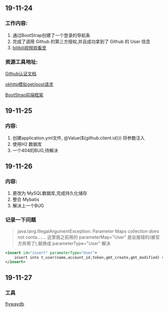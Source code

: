 ## 19-11-24

### 工作内容:

1. 通过BootStrap创建了一个登录的导航条
2. 完成了调用 Github 的第三方授权,并且成功拿到了 Github 的 User 信息
3. [bilibili视频观看至](https://www.bilibili.com/video/av50200264?p=13)

### 资源工具地址:

[Github认证文档](https://developer.github.com/apps/building-oauth-apps/authorizing-oauth-apps/)

[okhttp模拟get/post请求](https://square.github.io/okhttp/)

[BootStrap前端框架](https://v3.bootcss.com/components/)

## 19-11-25

### 内容:

1. 创建application.yml文件, @Value(${github.client.id}}) 将参数注入
2. 使用H2 数据库
3. 一个404的BUG,待解决

## 19-11-26

### 内容:

1. 更改为 MySQL数据库,完成持久化储存
2. 整合 Mybatis 
3. 解决上一个BUG

### 记录一下问题
> java.lang.IllegalArgumentException: Parameter Maps collection does not conta.......
> 这里我之前用的 parameterMap="User" 是会报错的(被官方弃用了),替换成 parameterType="User" 解决

~~~xml
<insert id="insert" parameterType="User">
    insert into t_user(name,account_id,token,gmt_create,gmt_modified) values(#{name},#{accountId},#{token},#{gmtCreate},#{gmtModified})
</insert>
~~~
     
## 19-11-27

### 工具
[flywaydb](https://flywaydb.org/getstarted/firststeps/maven)